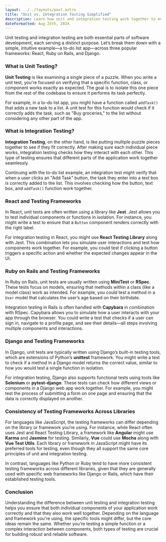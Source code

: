 ```yaml
---
layout: ../../layouts/post.astro
title: "Unit vs. Integration Testing Simplified"
description: Learn how unit and integration testing work together to ensure software reliability, with insights into testing frameworks used in popular technologies like React, Rails, and Django.
dateFormatted: Aug 25th, 2024
---
```


Unit testing and integration testing are both essential parts of software development, each serving a distinct purpose. Let’s break them down with a simple, intuitive example—a to-do list app—across three popular frameworks: React, Ruby on Rails, and Django.

### What is Unit Testing?

**Unit Testing** is like examining a single piece of a puzzle. When you write a unit test, you're focused on verifying that a specific function, class, or component works exactly as expected. The goal is to isolate this one piece from the rest of the codebase to ensure it performs its task perfectly.

For example, in a to-do list app, you might have a function called `addTask()` that adds a new task to a list. A unit test for this function would check if it correctly adds the task, such as "Buy groceries," to the list without considering any other part of the app.

### What is Integration Testing?

**Integration Testing**, on the other hand, is like putting multiple puzzle pieces together to see if they fit correctly. After making sure each individual piece works, integration testing checks how they interact with each other. This type of testing ensures that different parts of the application work together seamlessly.

Continuing with the to-do list example, an integration test might verify that when a user clicks an "Add Task" button, the task they enter into a text box is correctly added to the list. This involves checking how the button, text box, and `addTask()` function work together.

### React and Testing Frameworks

In React, unit tests are often written using a library like **Jest**. Jest allows you to test individual components or functions in isolation. For instance, you might write a test to ensure that a `Button` component renders correctly with the right label.

For integration testing in React, you might use **React Testing Library** along with Jest. This combination lets you simulate user interactions and test how components work together. For example, you could test if clicking a button triggers a specific action and whether the expected changes appear in the UI.

### Ruby on Rails and Testing Frameworks

In Ruby on Rails, unit tests are usually written using **MiniTest** or **RSpec**. These tests focus on models, ensuring that methods within a class (like a model class) work as intended. For example, you could test a method in a `User` model that calculates the user’s age based on their birthdate.

Integration testing in Rails is often handled with **Capybara** in combination with RSpec. Capybara allows you to simulate how a user interacts with your app through the browser. You could write a test that checks if a user can sign in, navigate to a profile page, and see their details—all steps involving multiple components and interactions.

### Django and Testing Frameworks

In Django, unit tests are typically written using Django’s built-in testing tools, which are extensions of Python’s **unittest** framework. You might write a test to check if a method in a Django model returns the correct value, similar to how you would test a single function in isolation.

For integration testing, Django also supports functional tests using tools like **Selenium** or **pytest-django**. These tests can check how different views or components in a Django web app work together. For example, you might test the process of submitting a form on one page and ensuring that the data is correctly displayed on another.

### Consistency of Testing Frameworks Across Libraries

For languages like JavaScript, the testing frameworks can differ depending on the library or framework you’re using. For instance, while React often uses Jest and React Testing Library, a framework like **Angular** might use **Karma** and **Jasmine** for testing. Similarly, **Vue** could use **Mocha** along with **Vue Test Utils**. Each library or framework in JavaScript might have its preferred tools for testing, even though they all support the same core principles of unit and integration testing.

In contrast, languages like Python or Ruby tend to have more consistent testing frameworks across different libraries, given that they are generally used with specific web frameworks like Django or Rails, which have their established testing tools.

### Conclusion

Understanding the difference between unit testing and integration testing helps you ensure that both individual components of your application work correctly and that they also work well together. Depending on the language and framework you're using, the specific tools might differ, but the core ideas remain the same. Whether you’re testing a simple function or a complex interaction between components, both types of testing are crucial for building robust and reliable software.